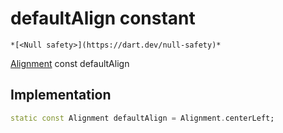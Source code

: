 


# defaultAlign constant




    *[<Null safety>](https://dart.dev/null-safety)*


[Alignment](https://api.flutter.dev/flutter/painting/Alignment-class.html) const defaultAlign
  







## Implementation

```dart
static const Alignment defaultAlign = Alignment.centerLeft;


```







